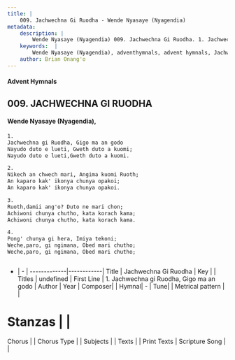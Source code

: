 ```yaml
---
title: |
    009. Jachwechna Gi Ruodha - Wende Nyasaye (Nyagendia)
metadata:
    description: |
        Wende Nyasaye (Nyagendia) 009. Jachwechna Gi Ruodha. 1. Jachwechna gi Ruodha, Gigo ma an godo Nayudo duto e lueti, Gweth duto a kuomi; Nayudo duto e lueti,Gweth duto a kuomi.  2. Nikech an chwech mari, Angima kuomi Ruoth; An kaparo kak' ikonya chunya opakoi; An kaparo kak' ikonya chunya opakoi.  3. Ruoth,damii ang'o? Duto ne mari chon; Achiwoni chunya chutho, kata korach kama; Achiwoni chunya chutho, kata korach kama.  4. Pong' chunya gi hera, Imiya tekoni; Weche,paro, gi ngimana, Obed mari chutho; Weche,paro, gi ngimana, Obed mari chutho;   
    keywords:  |
        Wende Nyasaye (Nyagendia), adventhymnals, advent hymnals, Jachwechna Gi Ruodha, 1. Jachwechna gi Ruodha, Gigo ma an godo. 
    author: Brian Onang'o
---
```


#### Advent Hymnals
## 009. JACHWECHNA GI RUODHA
####  Wende Nyasaye (Nyagendia),

```txt
1.
Jachwechna gi Ruodha, Gigo ma an godo
Nayudo duto e lueti, Gweth duto a kuomi;
Nayudo duto e lueti,Gweth duto a kuomi.

2.
Nikech an chwech mari, Angima kuomi Ruoth;
An kaparo kak' ikonya chunya opakoi;
An kaparo kak' ikonya chunya opakoi.

3.
Ruoth,damii ang'o? Duto ne mari chon;
Achiwoni chunya chutho, kata korach kama;
Achiwoni chunya chutho, kata korach kama.

4.
Pong' chunya gi hera, Imiya tekoni;
Weche,paro, gi ngimana, Obed mari chutho;
Weche,paro, gi ngimana, Obed mari chutho;



```

- |   -  |
-------------|------------|
Title | Jachwechna Gi Ruodha |
Key |  |
Titles | undefined |
First Line | 1. Jachwechna gi Ruodha, Gigo ma an godo |
Author | 
Year | 
Composer| |
Hymnal|  - |
Tune|  |
Metrical pattern | |
# Stanzas |  |
Chorus |  |
Chorus Type |  |
Subjects | |
Texts |  |
Print Texts | 
Scripture Song |  |
    
